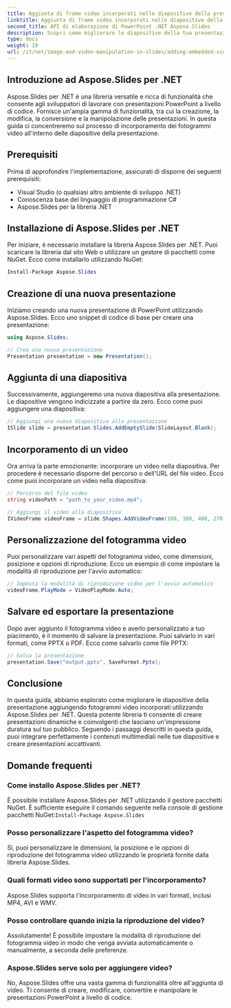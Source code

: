 ```yaml
---
title: Aggiunta di frame video incorporati nelle diapositive della presentazione utilizzando Aspose.Slides
linktitle: Aggiunta di frame video incorporati nelle diapositive della presentazione utilizzando Aspose.Slides
second_title: API di elaborazione di PowerPoint .NET Aspose.Slides
description: Scopri come migliorare le diapositive della tua presentazione aggiungendo fotogrammi video incorporati utilizzando Aspose.Slides per .NET. Segui questa guida passo passo con il codice sorgente completo per integrare perfettamente video, personalizzare la riproduzione e creare presentazioni accattivanti.
type: docs
weight: 19
url: /it/net/image-and-video-manipulation-in-slides/adding-embedded-video-frame/
---
```


## Introduzione ad Aspose.Slides per .NET

Aspose.Slides per .NET è una libreria versatile e ricca di funzionalità che consente agli sviluppatori di lavorare con presentazioni PowerPoint a livello di codice. Fornisce un'ampia gamma di funzionalità, tra cui la creazione, la modifica, la conversione e la manipolazione delle presentazioni. In questa guida ci concentreremo sul processo di incorporamento dei fotogrammi video all'interno delle diapositive della presentazione.

## Prerequisiti

Prima di approfondire l'implementazione, assicurati di disporre dei seguenti prerequisiti:

- Visual Studio (o qualsiasi altro ambiente di sviluppo .NET)
- Conoscenza base del linguaggio di programmazione C#
- Aspose.Slides per la libreria .NET

## Installazione di Aspose.Slides per .NET

Per iniziare, è necessario installare la libreria Aspose.Slides per .NET. Puoi scaricare la libreria dal sito Web o utilizzare un gestore di pacchetti come NuGet. Ecco come installarlo utilizzando NuGet:

```csharp
Install-Package Aspose.Slides
```

## Creazione di una nuova presentazione

Iniziamo creando una nuova presentazione di PowerPoint utilizzando Aspose.Slides. Ecco uno snippet di codice di base per creare una presentazione:

```csharp
using Aspose.Slides;

// Crea una nuova presentazione
Presentation presentation = new Presentation();
```

## Aggiunta di una diapositiva

Successivamente, aggiungeremo una nuova diapositiva alla presentazione. Le diapositive vengono indicizzate a partire da zero. Ecco come puoi aggiungere una diapositiva:

```csharp
// Aggiungi una nuova diapositiva alla presentazione
ISlide slide = presentation.Slides.AddEmptySlide(SlideLayout.Blank);
```

## Incorporamento di un video

Ora arriva la parte emozionante: incorporare un video nella diapositiva. Per procedere è necessario disporre del percorso o dell'URL del file video. Ecco come puoi incorporare un video nella diapositiva:

```csharp
// Percorso del file video
string videoPath = "path_to_your_video.mp4";

// Aggiungi il video alla diapositiva
IVideoFrame videoFrame = slide.Shapes.AddVideoFrame(100, 100, 480, 270, videoPath);
```

## Personalizzazione del fotogramma video

Puoi personalizzare vari aspetti del fotogramma video, come dimensioni, posizione e opzioni di riproduzione. Ecco un esempio di come impostare la modalità di riproduzione per l'avvio automatico:

```csharp
// Imposta la modalità di riproduzione video per l'avvio automatico
videoFrame.PlayMode = VideoPlayMode.Auto;
```

## Salvare ed esportare la presentazione

Dopo aver aggiunto il fotogramma video e averlo personalizzato a tuo piacimento, è il momento di salvare la presentazione. Puoi salvarlo in vari formati, come PPTX o PDF. Ecco come salvarlo come file PPTX:

```csharp
// Salva la presentazione
presentation.Save("output.pptx", SaveFormat.Pptx);
```

## Conclusione

In questa guida, abbiamo esplorato come migliorare le diapositive della presentazione aggiungendo fotogrammi video incorporati utilizzando Aspose.Slides per .NET. Questa potente libreria ti consente di creare presentazioni dinamiche e coinvolgenti che lasciano un'impressione duratura sul tuo pubblico. Seguendo i passaggi descritti in questa guida, puoi integrare perfettamente i contenuti multimediali nelle tue diapositive e creare presentazioni accattivanti.

## Domande frequenti

### Come installo Aspose.Slides per .NET?

 È possibile installare Aspose.Slides per .NET utilizzando il gestore pacchetti NuGet. È sufficiente eseguire il comando seguente nella console di gestione pacchetti NuGet:`Install-Package Aspose.Slides`

### Posso personalizzare l'aspetto del fotogramma video?

Sì, puoi personalizzare le dimensioni, la posizione e le opzioni di riproduzione del fotogramma video utilizzando le proprietà fornite dalla libreria Aspose.Slides.

### Quali formati video sono supportati per l'incorporamento?

Aspose.Slides supporta l'incorporamento di video in vari formati, inclusi MP4, AVI e WMV.

### Posso controllare quando inizia la riproduzione del video?

Assolutamente! È possibile impostare la modalità di riproduzione del fotogramma video in modo che venga avviata automaticamente o manualmente, a seconda delle preferenze.

### Aspose.Slides serve solo per aggiungere video?

No, Aspose.Slides offre una vasta gamma di funzionalità oltre all'aggiunta di video. Ti consente di creare, modificare, convertire e manipolare le presentazioni PowerPoint a livello di codice.